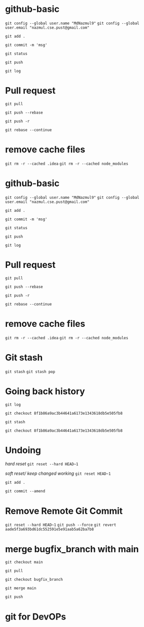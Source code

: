 # github-basic

```git config --global user.name "MdNazmul9"```
```git config --global user.email "nazmul.cse.pust@gmail.com"```


```git add .```

```git commit -m 'msg'```


```git status```

```git push```

```git log```

# Pull request
```git pull```

```git push --rebase```

```git push -r```

```git rebase --continue```

# remove cache files

```git rm -r --cached .idea```
```git rm -r --cached node_modules```

# github-basic

```git config --global user.name "MdNazmul9"```
```git config --global user.email "nazmul.cse.pust@gmail.com"```


```git add .```

```git commit -m 'msg'```


```git status```

```git push```

```git log```

# Pull request
```git pull```

```git push --rebase```

```git push -r```

```git rebase --continue```

# remove cache files

```git rm -r --cached .idea```
```git rm -r --cached node_modules```

# Git stash
```git stash```
```git stash pop```


# Going back history
```git log```

```git checkout 8f1b86a9ac3b44641a6173e1343618db5e505fb8```

```git stash```

```git checkout 8f1b86a9ac3b44641a6173e1343618db5e505fb8```

# Undoing 
*hard reset*
```git reset --hard HEAD~1```

*soft reset/ keep changed working*
```git reset HEAD~1```

```git add .```

```git commit --amend```
 
 # Remove Remote Git Commit
 ```git reset --hard HEAD~1```
 ```git push --force```
```git revert aade5f3a693bd61dc552591e5e91aab5a62ba7b8 ```

#  merge bugfix_branch with main 
```git checkout main```

```git pull```

```git checkout bugfix_branch```

```git merge main```

```git push```

# git for DevOPs

